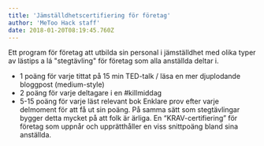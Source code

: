 ```yaml
---
title: 'Jämställdhetscertifiering för företag'
author: 'MeToo Hack staff'
date: 2018-01-20T08:19:45.760Z
---
```

Ett program för företag att utbilda sin personal i jämställdhet med olika typer av lästips a lá "stegtävling" för företag som alla anställda deltar i.
- 1 poäng för varje tittat på 15 min TED-talk / läsa en mer djuplodande bloggpost (medium-style)
- 2 poäng för varje deltagare i en #killmiddag
- 5-15 poäng för varje läst relevant bok
Enklare prov efter varje delmoment för att få ut sin poäng. På samma sätt som stegtävlingar bygger detta mycket på att folk är ärliga.
En “KRAV-certifiering” för företag som uppnår och upprätthåller en viss snittpoäng bland sina anställda.
